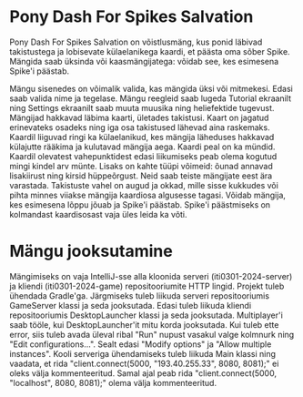 # Pony Dash For Spikes Salvation

Pony Dash For Spikes Salvation on võistlusmäng, kus ponid läbivad takistustega ja lobisevate külaelanikega kaardi, et päästa oma sõber Spike. Mängida saab üksinda või kaasmängijatega: võidab see, kes esimesena Spike'i päästab.

Mängu sisenedes on võimalik valida, kas mängida üksi või mitmekesi. Edasi saab valida nime ja tegelase. Mängu reegleid saab lugeda Tutorial ekraanilt ning Settings ekraanilt saab muuta muusika ning heliefektide tugevust. Mängijad hakkavad läbima kaarti, ületades takistusi. Kaart on jagatud erinevateks osadeks ning iga osa takistused lähevad aina raskemaks. Kaardil liiguvad ringi ka külaelanikud, kes mängija läheduses hakkavad külajutte rääkima ja kulutavad mängija aega. Kaardi peal on ka mündid. Kaardil olevatest vahepunktidest edasi liikumiseks peab olema kogutud mingi kindel arv münte. Lisaks on kahte tüüpi võimeid: õunad annavad lisakiirust ning kirsid hüppeõrgust. Neid saab teiste mängijate eest ära varastada. Takistuste vahel on augud ja okkad, mille sisse kukkudes või pihta minnes viiakse mängija kaardiosa algusesse tagasi. Võidab mängija, kes esimesena lõppu jõuab ja Spike'i päästab. Spike'i päästmiseks on kolmandast kaardisosast vaja üles leida ka võti.

# Mängu jooksutamine

Mängimiseks on vaja IntelliJ-sse alla kloonida serveri (iti0301-2024-server) ja kliendi (iti0301-2024-game) repositooriumite HTTP lingid. Projekt tuleb ühendada Gradle'ga. Järgmiseks tuleb liikuda serveri repositooriumis GameServer klassi ja seda jooksutada. Edasi tuleb liikuda kliendi repositooriumis DesktopLauncher klassi ja seda jooksutada. Multiplayer'i saab tööle, kui DesktopLauncher'it mitu korda jooksutada. Kui tuleb ette error, siis tuleb avada üleval ribal "Run" nupust vasakul valge kolmnurk ning "Edit configurations...". Sealt edasi "Modify options" ja "Allow multiple instances". Kooli serveriga ühendamiseks tuleb liikuda Main klassi ning vaadata, et rida "client.connect(5000, "193.40.255.33", 8080, 8081);" ei oleks välja kommenteeritud. Samal ajal peab rida "client.connect(5000, "localhost", 8080, 8081);" olema välja kommenteeritud.